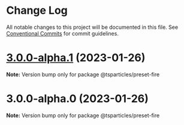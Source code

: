 # Change Log

All notable changes to this project will be documented in this file.
See [Conventional Commits](https://conventionalcommits.org) for commit guidelines.

# [3.0.0-alpha.1](https://github.com/matteobruni/tsparticles/compare/v3.0.0-alpha.0...v3.0.0-alpha.1) (2023-01-26)

**Note:** Version bump only for package @tsparticles/preset-fire





# 3.0.0-alpha.0 (2023-01-26)

**Note:** Version bump only for package @tsparticles/preset-fire

